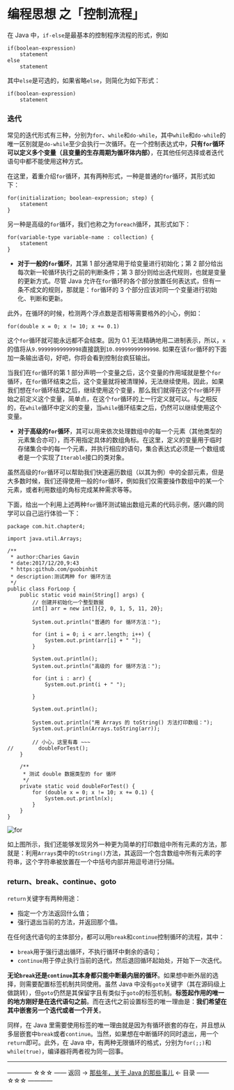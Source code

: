 # 编程思想 之「控制流程」

在 Java 中，`if-else`是最基本的控制程序流程的形式，例如

```
if(boolean-expression)
	statement
else
	statement
```
其中`else`是可选的，如果省略`else`，则简化为如下形式：
```
if(boolean-expression)
	statement
```


### 迭代

常见的迭代形式有三种，分别为`for`、`while`和`do-while`，其中`while`和`do-while`的唯一区别就是`do-while`至少会执行一次循环。在一个控制表达式中，**只有`for`循环可以定义多个变量（且变量的生存周期为循环体内部）**，在其他任何选择或者迭代语句中都不能使用这种方式。

在这里，着重介绍`for`循环，其有两种形式，一种是普通的`for`循环，其形式如下：

```
for(initialization; boolean-expression; step) {
    statement
}
```
另一种是高级的`for`循环，我们也称之为`foreach`循环，其形式如下：

```
for(variable-type variable-name : collection) {
    statement
}
```
- **对于一般的`for`循环**，其第 1 部分通常用于给变量进行初始化；第 2 部分给出每次新一轮循环执行之前的判断条件；第 3 部分则给出迭代规则，也就是变量的更新方式。尽管 Java 允许在`for`循环的各个部分放置任何表达式，但有一条不成文的规则，那就是：`for`循环的 3 个部分应该对同一个变量进行初始化、判断和更新。

此外，在循环的时候，检测两个浮点数是否相等需要格外的小心，例如：

```
for(double x = 0; x != 10; x += 0.1)
```
这个`for`循环就可能永远都不会结束。因为 0.1 无法精确地用二进制表示，所以，`x`的值将从`9.99999999999998`直接跳到`10.09999999999998`. 如果在该`for`循环的下面加一条输出语句，好吧，你将会看到控制台疯狂输出。

当我们在`for`循环的第 1 部分声明一个变量之后，这个变量的作用域就是整个`for`循环，在`for`循环结束之后，这个变量就将被清理掉，无法继续使用。因此，如果我们想在`for`循环结束之后，继续使用这个变量，那么我们就得在这个`for`循环开始之前定义这个变量，简单点，在这个`for`循环的上一行定义就可以。与之相反的，在`while`循环中定义的变量，当`while`循环结束之后，仍然可以继续使用这个变量。

- **对于高级的`for`循环**，其可以用来依次处理数组中的每一个元素（其他类型的元素集合亦可），而不用指定具体的数组角标。在这里，定义的变量用于临时存储集合中的每一个元素，并执行相应的语句，集合表达式必须是一个数组或者是一个实现了`Iterable`接口的类对象。

虽然高级的`for`循环可以帮助我们快速遍历数组（以其为例）中的全部元素，但是大多数时候，我们还得使用一般的`for`循环，例如我们仅需要操作数组中的某一个元素，或者利用数组的角标完成某种需求等等。

下面，给出一个利用上述两种`for`循环测试输出数组元素的代码示例，感兴趣的同学可以自己运行体验一下：

```
package com.hit.chapter4;

import java.util.Arrays;

/**
 * author:Charies Gavin
 * date:2017/12/20,9:43
 * https:github.com/guobinhit
 * description:测试两种 for 循环方法
 */
public class ForLoop {
    public static void main(String[] args) {
        // 创建并初始化一个整型数据
        int[] arr = new int[]{2, 0, 1, 5, 11, 20};

        System.out.println("普通的 for 循环方法：");

        for (int i = 0; i < arr.length; i++) {
            System.out.print(arr[i] + " ");
        }

        System.out.println();
        System.out.println("高级的 for 循环方法：");

        for (int i : arr) {
            System.out.print(i + " ");

        }

        System.out.println();

        System.out.println("用 Arrays 的 toString() 方法打印数组：");
        System.out.println(Arrays.toString(arr));

        // 小心，这里有毒 ~~~
//        doubleForTest();
    }

    /**
     * 测试 double 数据类型的 for 循环
     */
    private static void doubleForTest() {
        for (double x = 0; x != 10; x += 0.1) {
            System.out.println(x);
        }
    }
}
```

![for](http://img.blog.csdn.net/20171221204520037)

如上图所示，我们还能够发现另外一种更为简单的打印数组中所有元素的方法，那就是：利用`Arrays`类中的`toString()`方法，其返回一个包含数组中所有元素的字符串，这个字符串被放置在一个中括号内部并用逗号进行分隔。

### return、break、continue、goto

`return`关键字有两种用途：

- 指定一个方法返回什么值；
- 强行退出当前的方法，并返回那个值。

在任何迭代语句的主体部分，都可以用`break`和`continue`控制循环的流程，其中：

- `break`用于强行退出循环，不执行循环中剩余的语句；
- `continue`用于停止执行当前的迭代，然后退回循环起始处，开始下一次迭代。

**无论`break`还是`continue`其本身都只能中断最内层的循环**。如果想中断外层的选择，则需要配置标签机制共同使用。虽然 Java 中没有`goto`关键字（其在源码级上做跳转），但`goto`仍然是其保留字且有类似于`goto`的标签机制。**标签起作用的唯一的地方刚好是在迭代语句之前**。而在迭代之前设置标签的唯一理由是：**我们希望在其中嵌套另一个迭代或者一个开关**。

同样，在 Java 里需要使用标签的唯一理由就是因为有循环嵌套的存在，并且想从多层嵌套中`break`或者`continue`。当然，如果想在中断循环的同时退出，用一个`return`即可。此外，在 Java 中，有两种无限循环的格式，分别为`for(;;)`和`while(true)`，编译器将两者视为同一回事。




----------

———— ☆☆☆ —— 返回 -> [那些年，关于 Java 的那些事儿](https://github.com/guobinhit/java-skills/blob/master/README.md) <- 目录 —— ☆☆☆ ————
